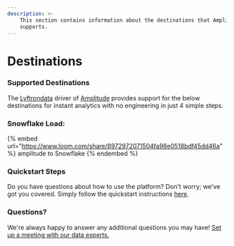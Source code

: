 ```yaml
---
description: >-
    This section contains information about the destinations that Amplitude
    supports.
---
```


# Destinations

### Supported Destinations

The [Lyftrondata](https://www.lyftrondata.com/) driver of [Amplitude](https://www.lyftrondata.com/integration/marketing-analytics/amplitude/) provides support for the below destinations for instant analytics with no engineering in just 4 simple steps.

### Snowflake Load:

{% embed url="https://www.loom.com/share/8972972071504fa98e0518bdf45dd46a" %}
amplitude to Snowflake
{% endembed %}

### Quickstart Steps

Do you have questions about how to use the platform? Don't worry; we've got you covered. Simply follow the quickstart instructions [here](README.md).

### Questions? <a href="#questions" id="questions"></a>

We're always happy to answer any additional questions you may have! [Set up a meeting with our data experts.](https://www.lyftrondata.com/book-a-meeting/)

